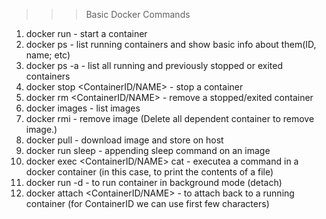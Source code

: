 >>> Basic Docker Commands

1.  docker run <imageNAME>				- start a container
2.  docker ps 						- list running containers and show basic info about them(ID, name; etc)
3.  docker ps -a					- list all running and previously stopped or exited containers
4.  docker stop	<ContainerID/NAME>			- stop a container
5.  docker rm <ContainerID/NAME>			- remove a stopped/exited container
6.  docker images					- list images
7.  docker rmi <imageNAME>				- remove image (Delete all dependent container to remove image.)
8.  docker pull <imageNAME>				- download image and store on host
9.  docker run <imageNAME> sleep <time in sec>		- appending sleep command on an image
10. docker exec <ContainerID/NAME> cat <link to dir>	- executea a command in a docker container (in this case, to print the contents of a file)
11. docker run -d <imageNAME>				- to run container in background mode (detach)
12. docker attach <ContainerID/NAME>			- to attach back to a running container (for ContainerID we can use first few characters)
